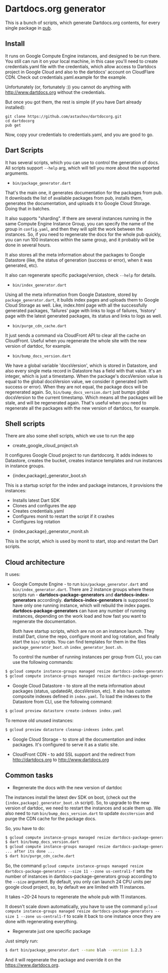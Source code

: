 # Dartdocs.org generator

This is a bunch of scripts, which generate Dartdocs.org contents, for every single package in [pub](https://pub.dartlang.org/).

## Install

It runs on Google Compute Engine instances, and designed to be run there. You still can run it on your local machine,
in this case you'll need to create credentials.yaml file with the credentials, which allow access to Dartdocs project
in Google Cloud and also to the dartdocs' account on CloudFlare CDN. Check out credentials.yaml.example for the example.

Unfortunately (or, fortunately :)) you cannot do anything with http://www.dartdocs.org without the credentials.

But once you got them, the rest is simple (if you have Dart already installed):

```
git clone https://github.com/astashov/dartdocorg.git
cd dartdocorg
pub get
```

Now, copy your credentials to credentials.yaml, and you are good to go.

## Dart Scripts

It has several scripts, which you can use to control the generation of docs. All scripts support `--help` arg, which
will tell you more about the supported arguments.

* `bin/package_generator.dart`

That's the main one, it generates documentation for the packages from pub. It downloads the list of available packages
from pub, installs them, generates the documentation, and uploads it to Google Cloud Storage. Doing that in batches.

It also supports "sharding". If there are several instances running in the same Compute Engine Instance Group, you can
specify the name of the group in `config.yaml`, and then they will split the work between the instances. So, if you
need to regenerate the docs for the whole pub quickly, you can run 100 instances within the same group, and it probably
will be done in several hours.

It also stores all the meta information about the packages to Google Datastore (like, the status of generation (success
or error), when it was generated, etc).

It also can regenerate specific package/version, check `--help` for details.

* `bin/index_generator.dart`

Using all the meta information from Google Datastore, stored by `package_generator.dart`, it builds index pages and
uploads them to Google Cloud Storage as well. Like, index.html page with all the successfully generated packages,
'failures' page with links to logs of failures, 'history' page with the latest generated packages, its status and
links to logs as well.

* `bin/purge_cdn_cache.dart`

It just sends a command via CloudFront API to clear all the cache on CloudFront. Useful when you regenerate the whole
site with the new version of dartdoc, for example.

* `bin/bump_docs_version.dart`

We have a global variable 'docsVersion', which is stored in Datastore, and also every single meta record in Datastore
has a field with that value. It's an integer, which is just a timestamp. When the package's docsVersion value is equal
to the global docsVersion value, we consider it generated (with success or error). When they are not equal, the package
docs will be regenerated again. So, `bin/bump_docs_version.dart` just bumps global docsVersion to the current timestamp.
Which means all the packages will be stale, and will be regenerated again. That's useful when you need to regenerate
all the packages with the new version of dartdocs, for example.

## Shell scripts

There are also some shell scripts, which we use to run the app

* create_google_cloud_project.sh

It configures Google Cloud project to run dartdocorg. It adds indexes to Datastore, creates the bucket, creates instance
templates and run instances in instance groups.

* {index,package}_generator_boot.sh

This is a startup script for the index and package instances, it provisions the instances:

- Installs latest Dart SDK
- Clones and configures the app
- Creates credentials.yaml
- Configures monit to restart the script if it crashes
- Configures log rotation

* {index,package}_generator_monit.sh

This is the script, which is used by monit to start, stop and restart the Dart scripts.

## Cloud architecture

It uses:

* Google Compute Engine - to run `bin/package_generator.dart` and `bin/index_generator.dart`. There are 2 instance
  groups where these scripts run - **dartdocs-package-generators** and **dartdocs-index-generators** accordingly.
  **dartdocs-index-generators** is supposed to have only one running instance, which will rebuild the index pages.
  **dartdocs-package-generators** can have any number of running instances, depending on the work load and how fast
  you want to regenerate the documentation.

  Both have startup scripts, which are run on an instance launch. They install Dart, clone the repo, configure monit
  and log rotation, and finally start the `bin/` scripts. You can find templates for them in the files `package_generator_boot.sh`
  `index_generator_boot.sh`.

  To control the number of running instances per group from CLI, you can use the following commands:

```bash
$ gcloud compute instance-groups managed resize dartdocs-index-generators --size 1 --zone us-central1-f
$ gcloud compute instance-groups managed resize dartdocs-package-generators --size 4 --zone us-central1-f
```

* Google Cloud Datastore - to store all the meta information about packages (status, updatedAt, docsVersion, etc).
  It also has custom composite indexes defined in `index.yaml`. To load the indexes to the Datastore from CLI, use
  the following command:

```bash
$ gcloud preview datastore create-indexes index.yaml
```

To remove old unused instances:

```bash
$ gcloud preview datastore cleanup-indexes index.yaml
```

* Google Cloud Storage - to store all the documentation and index packages. It's configured to serve it as a static
  site.

* CloudFront CDN - to add SSL support and the redirect from http://dartdocs.org to http://www.dartdocs.org

## Common tasks

* Regenerate the docs with the new version of dartdoc

The instances install the latest dev SDK on boot, (check out the `{index,package}_generator_boot.sh` script).
So, to upgrade to the new version of dartdoc, we need to restart the instances and scale them up.
We also need to run `bin/bump_docs_version.dart` to update `docsVersion` and purge the CDN cache for the package docs.

So, you have to do:

```bash
$ gcloud compute instance-groups managed resize dartdocs-package-generators --size 0 --zone us-central1-f
$ dart bin/bump_docs_version.dart
$ gcloud compute instance-groups managed resize dartdocs-package-generators --size 11 --zone us-central1-f
... after its done ...
$ dart bin/purge_cdn_cache.dart
```

So, the command `gcloud compute instance-groups managed resize dartdocs-package-generators --size 11 --zone us-central1-f`
sets the number of instances in dartdocs-package-generators group according to the `--size` argument.
By default, you only can launch 24 CPU units per google cloud project, so, by default we are limited with 11 instances.

It takes ~20-24 hours to regenerate the whole pub with 11 instances.

It doesn't scale down automatically, you have to use the command
`gcloud compute instance-groups managed resize dartdocs-package-generators --size 1 --zone us-central1-f`
to scale it back to one instance once they are done with regenerating everything.

* Regenerate just one specific package

Just simply run:

```bash
$ dart bin/package_generator.dart --name blah --version 1.2.3
```

And it will regenerate the package and override it on the https://www.dartdocs.org.
